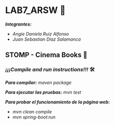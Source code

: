 # LAB7_ARSW 🚀
**_Integrantes:_**


* _Angie Daniela Ruiz Alfonso_
* _Juan Sebastian Díaz Salamanca_ 

## STOMP - Cinema Books 🎥

### _¡¡¡Compile and run instructions!!!_ 🛠️
**_Para compilar:_**
_maven package_


**_Para ejecutar las pruebas:_**
_mvn test_


**_Para probar el funcionamiento de la página web:_**
 * _mvn clean compile_
 * _mvn spring-boot:run_

